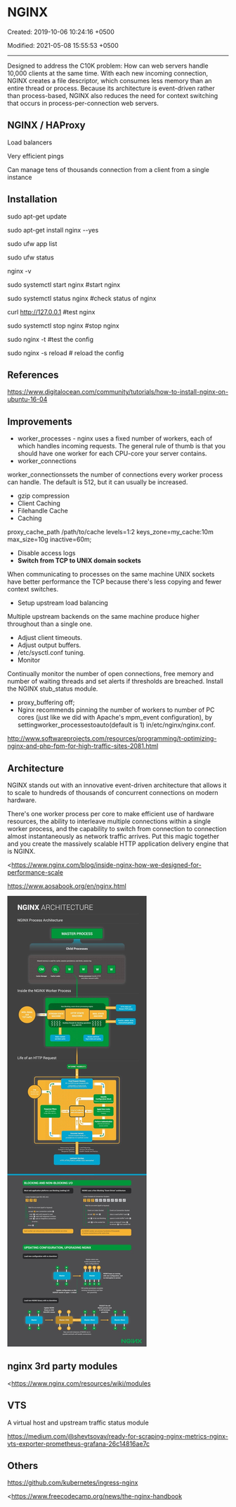 # NGINX

Created: 2019-10-06 10:24:16 +0500

Modified: 2021-05-08 15:55:53 +0500

---

Designed to address the C10K problem: How can web servers handle 10,000 clients at the same time. With each new incoming connection, NGINX creates a file descriptor, which consumes less memory than an entire thread or process. Because its architecture is event-driven rather than process-based, NGINX also reduces the need for context switching that occurs in process-per-connection web servers.

## NGINX / HAProxy

Load balancers

Very efficient pings

Can manage tens of thousands connection from a client from a single instance

## Installation

sudo apt-get update

sudo apt-get install nginx --yes

sudo ufw app list

sudo ufw status

nginx -v

sudo systemctl start nginx #start nginx

sudo systemctl status nginx #check status of nginx

curl <http://127.0.0.1> #test nginx

sudo systemctl stop nginx #stop nginx

sudo nginx -t #test the config

sudo nginx -s reload # reload the config

## References

<https://www.digitalocean.com/community/tutorials/how-to-install-nginx-on-ubuntu-16-04>

## Improvements
-   worker_processes - nginx uses a fixed number of workers, each of which handles incoming requests. The general rule of thumb is that you should have one worker for each CPU-core your server contains.
-   worker_connections

worker_connectionssets the number of connections every worker process can handle. The default is 512, but it can usually be increased.
-   gzip compression
-   Client Caching
-   Filehandle Cache
-   Caching

proxy_cache_path /path/to/cache levels=1:2 keys_zone=my_cache:10m max_size=10g
inactive=60m;
-   Disable access logs
-   **Switch from TCP to UNIX domain sockets**

When communicating to processes on the same machine UNIX sockets have better performance the TCP because there's less copying and fewer context switches.
-   Setup upstream load balancing

Multiple upstream backends on the same machine produce higher throughout than a single one.
-   Adjust client timeouts.
-   Adjust output buffers.
-   /etc/sysctl.conf tuning.
-   Monitor

Continually monitor the number of open connections, free memory and number of waiting threads and set alerts if thresholds are breached. Install the NGINX stub_status module.
-   proxy_buffering off;
-   Nginx recommends pinning the number of workers to number of PC cores (just like we did with Apache's mpm_event configuration), by settingworker_processestoauto(default is 1) in/etc/nginx/nginx.conf.

<http://www.softwareprojects.com/resources/programming/t-optimizing-nginx-and-php-fpm-for-high-traffic-sites-2081.html>

## Architecture

NGINX stands out with an innovative event-driven architecture that allows it to scale to hundreds of thousands of concurrent connections on modern hardware.

There's one worker process per core to make efficient use of hardware resources, the ability to interleave multiple connections within a single worker process, and the capability to switch from connection to connection almost instantaneously as network traffic arrives. Put this magic together and you create the massively scalable HTTP application delivery engine that is NGINX.

<https://www.nginx.com/blog/inside-nginx-how-we-designed-for-performance-scale

<https://www.aosabook.org/en/nginx.html>

![](../../../media/DevOps-Others-NGINX-image1.jpg)

## nginx 3rd party modules

<https://www.nginx.com/resources/wiki/modules

## VTS

A virtual host and upstream traffic status module

<https://medium.com/@shevtsovav/ready-for-scraping-nginx-metrics-nginx-vts-exporter-prometheus-grafana-26c14816ae7c>

## Others

<https://github.com/kubernetes/ingress-nginx>

<https://www.freecodecamp.org/news/the-nginx-handbook
